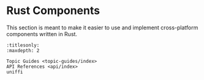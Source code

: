 # Rust Components

This section is meant to make it easier to use and implement cross-platform components written in Rust.

```{toctree}
:titlesonly:
:maxdepth: 2

Topic Guides <topic-guides/index>
API References <api/index>
uniffi
